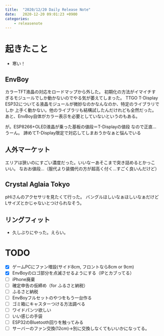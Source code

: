```yaml
---
title:  "2020/12/20 Daily Release Note"
date:   2020-12-20 09:01:23 +0900
categories:
	- releasenote
---
```

# 起きたこと

* 寒い！

## EnvBoy

カラーTFT液晶の対応をロードマップから外した。
初期化の方法がイマイチすぎるモジュールでしか動かないのでやる気が萎えてしまった。
TTGO T-Display ESP32についてる液晶モジュールが微妙なのかなんなのか、特定のライブラリでしか
上手く動かない。他のライブラリも結構試したんだけれども全然だった。
あと、EnvBoy自体がカラー表示を必要としていないというのもある。

が。ESP8266+OLED液晶が乗った基板の値段＝T-Displayの値段 なので正直…うーん。
諦めてT-Display限定で対応してしまおうかなぁと悩んでいる

## 人外マーケット

エリアは狭いのにすごい濃度だった。いいなーあそこまで突き詰めるとかっこいい。
なおお値段…（服代より装備代の方が超高く付く…すごく良いんだけど）

## Crystal Aglaia Tokyo

pHiさんのアクセサリを見たくて行った。
バングルほしいなぁほしいなぁだけどLサイズとかじゃないとつけられなそう。

## リングフィット

* 久しぶりにやった。えらい。

# TODO 

- [x] ゲームPCにファン増設(サイド8cm, フロントなら8cm or 9cm)
- [x] EnvBoyのロゴ部分を点滅させるようにする（IPとカブってる）
- [ ] iPhone廃棄
- [ ] 確定申告の仮締め（for ふるさと納税）
- [ ] ふるさと納税
- [ ] EnvBoyフルセットのやつをもう一台作る
- [ ] ゴミ箱にキャスターつける方法調べる
- [ ] ワイドパンツ欲しい
- [ ] いい感じの手袋
- [ ] ESP32のBluetooth回りを触ってみる
- [ ] サーバーのファン交換(12cm)→別に交換しなくてもいいかになってる。
